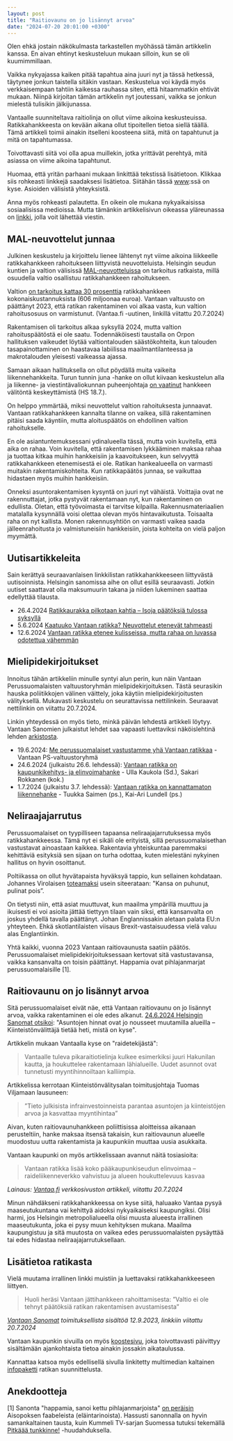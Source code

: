 ```yaml
---
layout: post
title: "Raitiovaunu on jo lisännyt arvoa"
date: "2024-07-20 20:01:00 +0300"
---
```


Olen ehkä jostain näkökulmasta tarkastellen myöhässä tämän artikkelin kanssa. En aivan ehtinyt keskusteluun mukaan silloin, kun se oli kuumimmillaan.

Vaikka nykyajassa kaiken pitää tapahtua aina juuri nyt ja tässä hetkessä, täytynee jonkun taistella sitäkin vastaan. Keskustelua voi käydä myös verkkaisempaan tahtiin kaikessa rauhassa siten, että hitaammatkin ehtivät mukaan. Niinpä kirjoitan tämän artikkelin nyt joutessani, vaikka se jonkun mielestä tulisikin jälkijunassa.

Vantaalle suunniteltava raitiolinja on ollut viime aikoina keskusteuissa. Ratikkahankkeesta on kevään aikana ollut tipoitellen tietoa siellä täällä. Tämä artikkeli toimii ainakin itselleni koosteena siitä, mitä on tapahtunut ja mitä on tapahtumassa.

Toivottavasti siitä voi olla apua muillekin, jotka yrittävät perehtyä, mitä asiassa on viime aikoina tapahtunut.

Huomaa, että yritän parhaani mukaan linkittää tekstissä lisätietoon. Klikkaa siis rohkeasti linkkejä saadaksesi lisätietoa. Siitähän tässä [www](https://www.w3.org/WWW/):ssä on kyse. Asioiden välisistä yhteyksistä.

Anna myös rohkeasti palautetta. En oikein ole mukana nykyaikaisissa sosiaalisissa medioissa. Mutta tämänkin artikkelisivun oikeassa yläreunassa on [linkki](https://www.karilaalo.fi/misc/contactForm.html), jolla voit lähettää viestin.

## MAL-neuvottelut junnaa

Julkinen keskustelu ja kirjoittelu lienee lähtenyt nyt viime aikoina liikkeelle ratikkahankkeen rahoitukseen liittyvistä neuvotteluista. Helsingin seudun kuntien ja valtion välisissä [MAL-neuvotteluissa](https://www.hsl.fi/hsl/mal/mal-2023) on tarkoitus ratkaista, millä osuudella valtio osallistuu ratikkahankkeen rahoitukseen.

Valtion [on tarkoitus kattaa 30 prosenttia](https://www.vantaa.fi/fi/ajankohtaista/uutinen/vantaan-kaupunginvaltuusto-paatti-vantaalle-rakennetaan-ratikka) ratikkahankkeen kokonaiskustannuksista (606 miljoonaa euroa). Vantaan valtuusto on päättänyt 2023, että ratikan rakentaminen voi alkaa vasta, kun valtion rahoitusosuus on varmistunut. (Vantaa.fi -uutinen, linkillä viitattu 20.7.2024)

Rakentamisen oli tarkoitus alkaa syksyllä 2024, mutta valtion rahoituspäätöstä ei ole saatu. Todennäköisesti taustalla on Orpon hallituksen vaikeudet löytää valtiontalouden säästökohteita, kun talouden tasapainottaminen on haastavaa labiilissa maailmantilanteessa ja makrotalouden yleisesti vaikeassa ajassa.

Samaan aikaan hallituksella on ollut pöydällä muita vaikeita liikennehankkeita. Turun tunnin juna -hanke on ollut kiivaan keskustelun alla ja liikenne- ja viestintävaliokunnan puheenjohtaja [on vaatinut](https://www.hs.fi/politiikka/art-2000010573161.html) hankkeen välitöntä keskeyttämistä (HS 18.7.).

On helppo ymmärtää, miksi neuvottelut valtion rahoituksesta junnaavat. Vantaan ratikkahankkeen kannalta tilanne on vaikea, sillä rakentaminen pitäisi saada käyntiin, mutta aloituspäätös on ehdollinen valtion rahoitukselle.

En ole asiantuntemuksessani ydinalueella tässä, mutta voin kuvitella, että aika on rahaa. Voin kuvitella, että rakentamisen lykkääminen maksaa rahaa ja tuottaa kitkaa muihin hankkeisiin ja kaavoitukseen, kun selvyyttä ratikkahankkeen etenemisestä ei ole. Ratikan hankealueella on varmasti muitakin rakentamiskohteita. Kun ratikkapäätös junnaa, se vaikuttaa hidastaen myös muihin hankkeisiin.

Onneksi asuntorakentamisen kysyntä on juuri nyt vähäistä. Voittajia ovat ne rakennuttajat, jotka pystyvät rakentamaan nyt, kun rakentaminen on edullista. Oletan, että työvoimasta ei tarvitse kilpailla. Rakennusmateriaalien matalalla kysynnällä voisi olettaa olevan myös hintavaikutusta. Toisaalta raha on nyt kallista. Monen rakennusyhtiön on varmasti vaikea saada jälleenrahoitusta jo valmistuneisiin hankkeisiin, joista kohteita on vielä paljon myymättä.

## Uutisartikkeleita

Sain kerättyä seuraavanlaisen linkkilistan ratikkahankkeeseen liittyvästä uutisoinnista. Helsingin sanomissa aihe on ollut esillä seuraavasti. Jotkin uutiset saattavat olla maksumuurin takana ja niiden lukeminen saattaa edellyttää tilausta.

* 26.4.2024 [Ratikkaurakka pilkotaan kahtia – Isoja päätöksiä tulossa syksyllä](https://www.hs.fi/pkseutu/art-2000010388507.html)
* 5.6.2024 [Kaatuuko Vantaan ratikka? Neuvottelut etenevät tahmeasti](https://www.hs.fi/helsinki/art-2000010443780.html)
* 12.6.2024 [Vantaan ratikka etenee kulisseissa, mutta rahaa on luvassa odotettua vähemmän](https://www.hs.fi/helsinki/art-2000010495535.html)

## Mielipidekirjoitukset

Innoitus tähän artikkeliin minulle syntyi alun perin, kun näin Vantaan Perussuomalaisten valtuustoryhmän mielipidekirjoituksen. Tästä seurasikin hauska poliitikkojen välinen väittely, joka käytiin mielipidekirjoitusten välityksellä. Mukavasti keskustelu on seurattavissa nettilinkein. Seuraavat nettilinkin on viitattu 20.7.2024.

Linkin yhteydessä on myös tieto, minkä päivän lehdestä artikkeli löytyy. Vantaan Sanomien julkaistut lehdet saa vapaasti luettaviksi näköislehtinä lehden [arkistosta](https://www.vantaansanomat.fi/nakoislehti/).

* 19.6.2024: [Me perussuomalaiset vastustamme yhä Vantaan ratikkaa](https://www.vantaansanomat.fi/paakirjoitus-mielipide/6859449) - Vantaan PS-valtuustoryhmä
* 24.6.2024 (julkaistu 26.6. lehdessä): [Vantaan ratikka on kaupunkikehitys- ja elinvoimahanke](https://www.vantaansanomat.fi/paakirjoitus-mielipide/6862738) - Ulla Kaukola (Sd.), Sakari Rokkanen (kok.)
* 1.7.2024 (julkaistu 3.7. lehdessä): [Vantaan ratikka on kannattamaton liikennehanke](https://www.vantaansanomat.fi/paakirjoitus-mielipide/6874719) - Tuukka Saimen (ps.), Kai-Ari Lundell (ps.)

## Neliraajajarrutus

Perussuomalaiset on tyypilliseen tapaansa neliraajajarrutuksessa myös ratikkahankkeessa. Tämä nyt ei sikäli ole erityistä, sillä perussuomalaisethan vastustavat ainoastaan kaikkea. Rakentavia yhteiskuntaa paremmaksi kehittäviä esityksiä sen sijaan on turha odottaa, kuten mielestäni nykyinen hallitus on hyvin osoittanut.

Poltiikassa on ollut hyvätapaista hyväksyä tappio, kun sellainen kohdataan. Johannes Virolaisen [toteamaksi](https://fi.wikipedia.org/wiki/Johannes_Virolainen) usein siteerataan: "Kansa on puhunut, pulinat pois”.

On tietysti niin, että asiat muuttuvat, kun maailma ympärillä muuttuu ja ikuisesti ei voi asioita jättää tiettyyn tilaan vain siksi, että kansanvalta on joskus yhdellä tavalla päättänyt. Johan Englannissakin aletaan palata EU:n yhteyteen. Ehkä skotlantilaisten viisaus Brexit-vastaisuudessa vielä valuu alas Englantiinkin.

Yhtä kaikki, vuonna 2023 Vantaan raitiovaunusta saatiin päätös. Perussuomalaiset mielipidekirjoituksessaan kertovat sitä vastustavansa, vaikka kansanvalta on toisin päättänyt. Happamia ovat pihlajanmarjat perussuomalaisille [1].

## Raitiovaunu on jo lisännyt arvoa

Sitä perussuomalaiset eivät näe, että Vantaan raitiovaunu on jo lisännyt arvoa, vaikka rakentaminen ei ole edes alkanut. [24.6.2024 Helsingin Sanomat otsikoi](https://www.hs.fi/pkseutu/art-2000010505333.html): "Asuntojen hinnat ovat jo nousseet muutamilla alueilla – Kiinteistön­välittäjä tietää heti, mistä on kyse".

Artikkelin mukaan Vantaalla kyse on "raidetekijästä":

> Vantaalle tuleva pikaraitiotielinja kulkee esimerkiksi juuri Hakunilan kautta, ja houkuttelee rakentamaan lähialueille. Uudet asunnot ovat tunnetusti myyntihinnoiltaan kalliimpia.

Artikkelissa kerrotaan Kiinteistönvälitysalan toimitusjohtaja Tuomas Viljamaan lausuneen:

> ”Tieto julkisista infrainvestoinneista parantaa asuntojen ja kiinteistöjen arvoa ja kasvattaa myyntihintaa”

Aivan, kuten raitiovaunuhankkeen poliittisissa aloitteissa aikanaan perusteltiin, hanke maksaa itsensä takaisin, kun raitiovaunun alueelle muodostuu uutta rakentamista ja kaupunkiin muuttaa uusia asukkaita.

Vantaan kaupunki on myös artikkelissaan avannut näitä tosiasioita:

> Vantaan ratikka lisää koko pääkaupunkiseudun elinvoimaa – raideliikenneverkko vahvistuu ja alueen houkuttelevuus kasvaa

*Lainaus: [Vantaa.fi](https://www.vantaa.fi/fi/ajankohtaista/artikkeli/vantaan-ratikka-lisaa-koko-paakaupunkiseudun-elinvoimaa-raideliikenneverkko-vahvistuu-ja-alueen-houkuttelevuus-kasvaa) verkkosivuston artikkeli, viitattu 20.7.2024*

Minun nähdäkseni ratikkahankkeessa on kyse siitä, haluaako Vantaa pysyä maaseutukuntana vai kehittyä aidoksi nykyaikaiseksi kaupungiksi. Olisi harmi, jos Helsingin metropolialueella olisi muusta alueesta irrallinen maaseutukunta, joka ei pysy muun kehityksen mukana. Maailma kaupungistuu ja sitä muutosta on vaikea edes perussuomalaisten pysäyttää tai edes hidastaa neliraajajarrutuksellaan.

## Lisätietoa ratikasta

Vielä muutama irrallinen linkki muistiin ja luettavaksi ratikkahankkeeseen liittyen.

> Huoli heräsi Vantaan jättihankkeen rahoittamisesta: ”Valtio ei ole tehnyt päätöksiä ratikan rakentamisen avustamisesta”

*[Vantaan Sanomat](https://www.vantaansanomat.fi/paikalliset/6204495) toimituksellista sisältöä 12.9.2023, linkkiin viitattu 20.7.2024*


Vantaan kaupunkin sivuilla on myös [koostesivu](https://www.vantaa.fi/fi/asuminen-ja-ymparisto/kadut-ja-liikenne/vantaan-ratikka), joka toivottavasti päivittyy sisältämään ajankohtaista tietoa ainakin jossakin aikataulussa.

Kannattaa katsoa myös edellisellä sivulla linkitetty multimedian kaltainen [infopaketti](https://matti.vantaa.fi/portal/apps/MapJournal/index.html?appid=9976c8bd978446e29e4585fa66722555) ratikan suunnittelusta.

## Anekdootteja

[1] Sanonta "happamia, sanoi kettu pihlajanmarjoista" [on peräisin](https://fi.wikipedia.org/wiki/Kettu_ja_pihlajanmarjat) Aisopoksen faabeleista (eläintarinoista). Hassusti sanonnalla on hyvin samankaltainen tausta, kuin Kummeli TV-sarjan Suomessa tutuksi tekemällä [Pitkäää tunkkinne!](https://fi.wikipedia.org/wiki/Pitäkää_tunkkinne!) -huudahduksella.